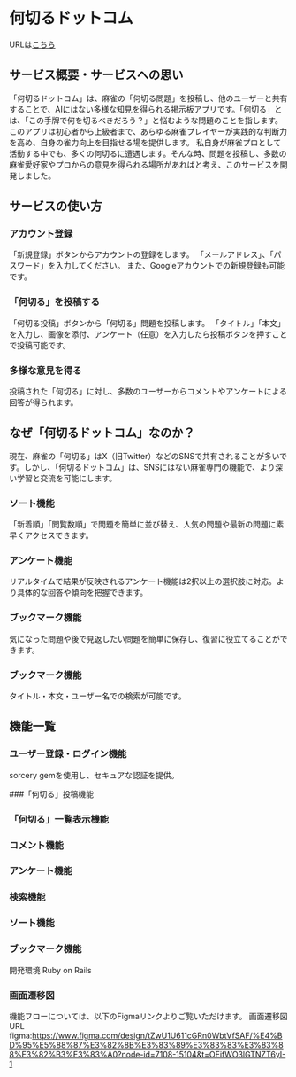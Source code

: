 # 何切るドットコム
URLは[こちら](https://www.m-nanikiru.com/)

## サービス概要・サービスへの思い
「何切るドットコム」は、麻雀の「何切る問題」を投稿し、他のユーザーと共有することで、AIにはない多様な知見を得られる掲示板アプリです。「何切る」とは、「この手牌で何を切るべきだろう？」と悩むような問題のことを指します。このアプリは初心者から上級者まで、あらゆる麻雀プレイヤーが実践的な判断力を高め、自身の雀力向上を目指せる場を提供します。
私自身が麻雀プロとして活動する中でも、多くの何切るに遭遇します。そんな時、問題を投稿し、多数の麻雀愛好家やプロからの意見を得られる場所があればと考え、このサービスを開発しました。

## サービスの使い方
### アカウント登録
「新規登録」ボタンからアカウントの登録をします。
「メールアドレス」、「パスワード」を入力してください。
また、Googleアカウントでの新規登録も可能です。

### 「何切る」を投稿する
「何切る投稿」ボタンから「何切る」問題を投稿します。
「タイトル」「本文」を入力し、画像を添付、アンケート（任意）を入力したら投稿ボタンを押すことで投稿可能です。

### 多様な意見を得る
投稿された「何切る」に対し、多数のユーザーからコメントやアンケートによる回答が得られます。

## なぜ「何切るドットコム」なのか？
現在、麻雀の「何切る」はX（旧Twitter）などのSNSで共有されることが多いです。しかし、「何切るドットコム」は、SNSにはない麻雀専門の機能で、より深い学習と交流を可能にします。

### ソート機能
「新着順」「閲覧数順」で問題を簡単に並び替え、人気の問題や最新の問題に素早くアクセスできます。

### アンケート機能
リアルタイムで結果が反映されるアンケート機能は2択以上の選択肢に対応。より具体的な回答や傾向を把握できます。

### ブックマーク機能
気になった問題や後で見返したい問題を簡単に保存し、復習に役立てることができます。

### ブックマーク機能
タイトル・本文・ユーザー名での検索が可能です。

## 機能一覧
### ユーザー登録・ログイン機能
sorcery gemを使用し、セキュアな認証を提供。

###「何切る」投稿機能

### 「何切る」一覧表示機能

### コメント機能

### アンケート機能

### 検索機能

### ソート機能

### ブックマーク機能

開発環境
Ruby on Rails

### 画面遷移図
機能フローについては、以下のFigmaリンクよりご覧いただけます。
画面遷移図URL
figma:https://www.figma.com/design/tZwU1U611cGRn0WbtVfSAF/%E4%BD%95%E5%88%87%E3%82%8B%E3%83%89%E3%83%83%E3%83%88%E3%82%B3%E3%83%A0?node-id=7108-15104&t=OEifWO3lGTNZT6yI-1
